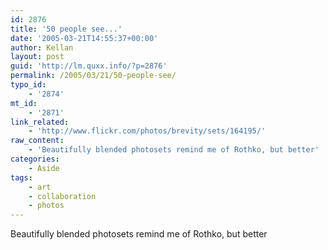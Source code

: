 ```yaml
---
id: 2876
title: '50 people see...'
date: '2005-03-21T14:55:37+00:00'
author: Kellan
layout: post
guid: 'http://lm.quxx.info/?p=2876'
permalink: /2005/03/21/50-people-see/
typo_id:
    - '2874'
mt_id:
    - '2871'
link_related:
    - 'http://www.flickr.com/photos/brevity/sets/164195/'
raw_content:
    - 'Beautifully blended photosets remind me of Rothko, but better'
categories:
    - Aside
tags:
    - art
    - collaboration
    - photos
---
```


Beautifully blended photosets remind me of Rothko, but better